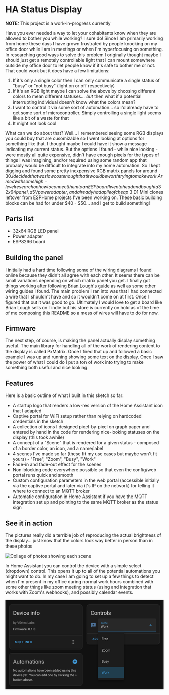 # HA Status Display

**NOTE:** This project is a work-in-progress currently

Have you ever needed a way to let your cohabitants know when they are allowed to bother you while working? I sure do! Since I am primarily working from home these days I have grown frustrated by people knocking on my office door while I am in meetings or when I'm hyperfocusing on something. In researching good ways to solve this problem I originally thought maybe I should just get a remotely controllable light that I can mount somewhere outside my office door to let people know if it's safe to
bother me or not. That could work but it does have a few limitations:

  1. If it's only a single color then I can only communicate a single status of "busy" or "not busy" (light on or off respectively)
  2. If it's an RGB light maybe I can solve the above by choosing different colors to mean different statuses... _but_ then what if a potential interrupting individual doesn't know what the colors mean?
  3. I want to control it via some sort of automation... so I'd already have to get some sort of microcontroller. Simply controlling a single light seems like a bit of a waste for that
  4. It might not look cool

What can we do about that? Well... I remembered seeing some RGB displays you could buy that are cusomizable so I went looking at options for something like that. I thought maybe I could have it show a message indicating my current status. But the options I found - while nice looking - were mostly all quite expensive, didn't have enough pixels for the types of things I was imagining, and/or required using some random app that probably would be difficult to integrate into my home automation. So I kept digging and found some pretty inexpensive RGB matrix panels for around $30. I decided that was low cost enough that it would be worth trying to make work. Armed with some high-level research on how to connect them to an ESP board I went ahead and bought a 32x64 panel, a 5V power adapter, and already had a pile of cheap ~$3 D1 Mini clones leftover from ESPHome projects I've been working on. These basic building blocks can be had for under $40 - $50... and I get to build something!

## Parts list

  * 32x64 RGB LED panel
  * Power adapter
  * ESP8266 board

## Building the panel

I initially had a hard time following some of the wiring diagrams I found online because they didn't all agree with each other. It seems there can be small variations depending on which matrix panel you get. I finally got things working after following [Brian Lough's guide](https://www.instructables.com/RGB-LED-Matrix-With-an-ESP8266/) as well as some other wiring guides I found. The main problem I ran into was that I had connected a wire that I shouldn't have and so it wouldn't come on at first. Once I figured that out it was good to go. Ultimately I would love to get a board like Brian Lough sells on Tindie but his store is currently on hold as of the time of me composing this README so a mess of wires will have to do for now.

## Firmware

The next step, of course, is making the panel actually display something useful. The main library for handling all of the work of rendering content to the display is called PxMatrix. Once I fired that up and followed a basic example I was up and running showing some text on the display. Once I saw the power of what I could do I put a ton of work into trying to make something both useful and nice looking.

## Features

Here is a basic outline of what I built in this sketch so far:
  * A startup logo that renders a low-res version of the Home Assistant icon that I adapted
  * Captive portal for WiFi setup rather than relying on hardcoded credentials in the sketch
  * A collection of icons I designed pixel-by-pixel on graph paper and entered by hand in the code for rendering nice-looking statuses on the display (this took awhile)
  * A concept of a "Scene" that is rendered for a given status - composed of a border color, an icon, and a name/label
  * 4 scenes I've made so far (these fit my use cases but maybe won't fit yours) - "Free", "Zoom", "Busy", "Work"
  * Fade-in and fade-out effect for the scenes
  * Non-blocking code everywhere possible so that even the config/web portal runs quick and smooth
  * Custom configuration parameters in the web portal (accessible initially via the captive portal and later via it's IP on the network) for telling it where to connect to an MQTT broker
  * Automatic configuration in Home Assistant if you have the MQTT integration set up and pointing to the same MQTT broker as the status sign

## See it in action

The pictures really did a terrible job of reproducing the actual brightness of the display... just know that the colors look way better in person than in these photos

![Collage of photos showing each scene](images/collage.png)

In Home Assistant you can control the device with a simple select (dropdown) control. This opens it up to all of the potential automations you might want to do. In my case I am going to set up a few things to detect when I'm present in my office during normal work hours combined with some other things like zoom meeting status (using and integration that works with Zoom's webhooks), and possibly calendar events.

![Status display control in Home Assistant](images/hadevice.png)
